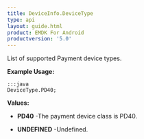 ```yaml
---
title: DeviceInfo.DeviceType
type: api
layout: guide.html
product: EMDK For Android
productversion: '5.0'
---
```



List of supported Payment device types.
 
 

**Example Usage:**
	
	:::java	
	DeviceType.PD40;


**Values:**

* **PD40** -The payment device class is PD40.

* **UNDEFINED** -Undefined.





